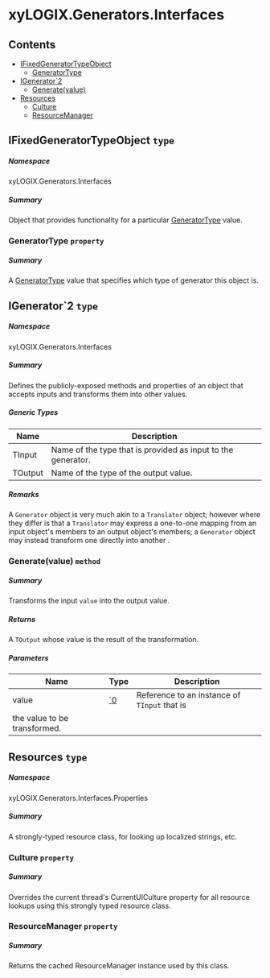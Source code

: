 ﻿<a name='assembly'></a>
# xyLOGIX.Generators.Interfaces

## Contents

- [IFixedGeneratorTypeObject](#T-xyLOGIX-Generators-Interfaces-IFixedGeneratorTypeObject 'xyLOGIX.Generators.Interfaces.IFixedGeneratorTypeObject')
  - [GeneratorType](#P-xyLOGIX-Generators-Interfaces-IFixedGeneratorTypeObject-GeneratorType 'xyLOGIX.Generators.Interfaces.IFixedGeneratorTypeObject.GeneratorType')
- [IGenerator\`2](#T-xyLOGIX-Generators-Interfaces-IGenerator`2 'xyLOGIX.Generators.Interfaces.IGenerator`2')
  - [Generate(value)](#M-xyLOGIX-Generators-Interfaces-IGenerator`2-Generate-`0- 'xyLOGIX.Generators.Interfaces.IGenerator`2.Generate(`0)')
- [Resources](#T-xyLOGIX-Generators-Interfaces-Properties-Resources 'xyLOGIX.Generators.Interfaces.Properties.Resources')
  - [Culture](#P-xyLOGIX-Generators-Interfaces-Properties-Resources-Culture 'xyLOGIX.Generators.Interfaces.Properties.Resources.Culture')
  - [ResourceManager](#P-xyLOGIX-Generators-Interfaces-Properties-Resources-ResourceManager 'xyLOGIX.Generators.Interfaces.Properties.Resources.ResourceManager')

<a name='T-xyLOGIX-Generators-Interfaces-IFixedGeneratorTypeObject'></a>
## IFixedGeneratorTypeObject `type`

##### Namespace

xyLOGIX.Generators.Interfaces

##### Summary

Object that provides functionality for a particular
[GeneratorType](#T-xyLOGIX-Generators-Constants-GeneratorType 'xyLOGIX.Generators.Constants.GeneratorType')
value.

<a name='P-xyLOGIX-Generators-Interfaces-IFixedGeneratorTypeObject-GeneratorType'></a>
### GeneratorType `property`

##### Summary

A [GeneratorType](#T-xyLOGIX-Generators-Constants-GeneratorType 'xyLOGIX.Generators.Constants.GeneratorType')
value that specifies which type of generator this object is.

<a name='T-xyLOGIX-Generators-Interfaces-IGenerator`2'></a>
## IGenerator\`2 `type`

##### Namespace

xyLOGIX.Generators.Interfaces

##### Summary

Defines the publicly-exposed methods and properties of an object that
accepts inputs and transforms them into other values.

##### Generic Types

| Name | Description |
| ---- | ----------- |
| TInput | Name of the type that is provided as input to the generator. |
| TOutput | Name of the type of the output value. |

##### Remarks

A `Generator` object is very much akin to a `Translator`
object; however where they differ is that a `Translator` may
express a one-to-one mapping from an input object's members to an output
object's members; a `Generator` object may instead transform one
directly into another .

<a name='M-xyLOGIX-Generators-Interfaces-IGenerator`2-Generate-`0-'></a>
### Generate(value) `method`

##### Summary

Transforms the input `value` into the output value.

##### Returns

A `TOutput` whose value is the result of the
transformation.

##### Parameters

| Name | Type | Description |
| ---- | ---- | ----------- |
| value | [\`0](#T-`0 '`0') | Reference to an instance of `TInput` that is
the value to be transformed. |

<a name='T-xyLOGIX-Generators-Interfaces-Properties-Resources'></a>
## Resources `type`

##### Namespace

xyLOGIX.Generators.Interfaces.Properties

##### Summary

A strongly-typed resource class, for looking up localized strings, etc.

<a name='P-xyLOGIX-Generators-Interfaces-Properties-Resources-Culture'></a>
### Culture `property`

##### Summary

Overrides the current thread's CurrentUICulture property for all
  resource lookups using this strongly typed resource class.

<a name='P-xyLOGIX-Generators-Interfaces-Properties-Resources-ResourceManager'></a>
### ResourceManager `property`

##### Summary

Returns the cached ResourceManager instance used by this class.
